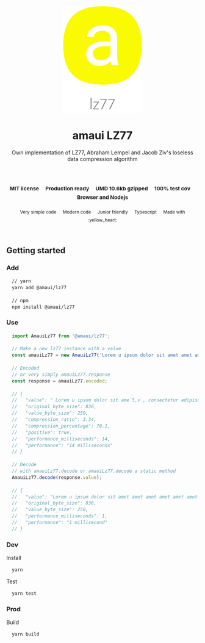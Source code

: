 
</br >
</br >

<p align='center'>
  <a target='_blank' rel='noopener noreferrer' href='#'>
    <img src='utils/images/logo.svg' alt='amaui logo' />
  </a>
</p>

<h1 align='center'>amaui LZ77</h1>

<p align='center'>
  Own implementation of LZ77, Abraham Lempel and Jacob Ziv's loseless data compression algorithm
</p>

<br />

<h3 align='center'>
  <sub>MIT license&nbsp;&nbsp;&nbsp;&nbsp;</sub>
  <sub>Production ready&nbsp;&nbsp;&nbsp;&nbsp;</sub>
  <sub>UMD 10.6kb gzipped&nbsp;&nbsp;&nbsp;&nbsp;</sub>
  <sub>100% test cov&nbsp;&nbsp;&nbsp;&nbsp;</sub>
  <sub>Browser and Nodejs</sub>
</h3>

<p align='center'>
  <sub>Very simple code&nbsp;&nbsp;&nbsp;&nbsp;</sub>
  <sub>Modern code&nbsp;&nbsp;&nbsp;&nbsp;</sub>
  <sub>Junior friendly&nbsp;&nbsp;&nbsp;&nbsp;</sub>
  <sub>Typescript&nbsp;&nbsp;&nbsp;&nbsp;</sub>
  <sub>Made with :yellow_heart:</sub>
</p>

<br />

## Getting started

### Add

```sh
  // yarn
  yarn add @amaui/lz77

  // npm
  npm install @amaui/lz77
```

### Use

```javascript
  import AmauiLz77 from '@amaui/lz77';

  // Make a new lz77 instance with a value
  const amauiLz77 = new AmauiLz77('Lorem u ipsum dolor sit amet amet amet amet amet amet amet, consectetur adipiscing elit. Proin egestas mauris elit, sit amet molestie nisi semper at. Cras interdum massa nec molestie rutrum. Duis commodo venenatis justo, ac porta tellus pellentesque sed. Donec et nisi aumus. Proin egestas mauris elit, sit amet molestie nisi semper at. Cras interdum massa nec molestie rutrum. Duis commodo venenatis justo, ac porta tellus pellentesque sed. Donec et nisi aumus. Proin egestas mauris elit, sit amet molestie nisi semper at. Cras interdum massa nec molestie rutrum. Duis commodo venenatis justo, ac porta tellus pellentesque sed. Donec et nisi aumus. Proin egestas mauris elit, sit amet molestie nisi semper at. Cras interdum massa nec molestie rutrum. Duis commodo venenatis justo, ac porta tellus pellentesque sed. Donec et nisi aumus.');

  // Encoded
  // or very simply amauiLz77.response
  const response = amauiLz77.encoded;

  // {
  //   "value": " Lorem u ipsum dolor sit ame`5,v`, consectetur adipiscing elit. Proin egestas mauris elit,`2o,a`molestie nisi semper at. Cras interdum massa nec `1d,9`rutrum. Duis commodo venenatis justo, ac porta tellus pellentesque sed. Donec et nisi aumus.`57,fl`",
  //   "original_byte_size": 836,
  //   "value_byte_size": 250,
  //   "compression_ratio": 3.34,
  //   "compression_percentage": 70.1,
  //   "positive": true,
  //   "performance_milliseconds": 14,
  //   "performance": "14 milliseconds"
  // }

  // Decode
  // with amauiLz77.decode or amauiLz77.decode a static method
  AmauiLz77.decode(response.value);

  // {
  //   "value": "Lorem u ipsum dolor sit amet amet amet amet amet amet amet, consectetur adipiscing elit. Proin egestas mauris elit, sit amet molestie nisi semper at. Cras interdum massa nec molestie rutrum. Duis commodo venenatis justo, ac porta tellus pellentesque sed. Donec et nisi aumus. Proin egestas mauris elit, sit amet molestie nisi semper at. Cras interdum massa nec molestie rutrum. Duis commodo venenatis justo, ac porta tellus pellentesque sed. Donec et nisi aumus. Proin egestas mauris elit, sit amet molestie nisi semper at. Cras interdum massa nec molestie rutrum. Duis commodo venenatis justo, ac porta tellus pellentesque sed. Donec et nisi aumus. Proin egestas mauris elit, sit amet molestie nisi semper at. Cras interdum massa nec molestie rutrum. Duis commodo venenatis justo, ac porta tellus pellentesque sed. Donec et nisi aumus.",
  //   "original_byte_size": 836,
  //   "value_byte_size": 250,
  //   "performance_milliseconds": 1,
  //   "performance": "1 millisecond"
  // }
```

### Dev

Install

```sh
  yarn
```

Test

```sh
  yarn test
```

### Prod

Build

```sh
  yarn build
```
